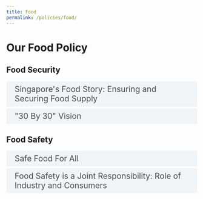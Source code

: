 ```yaml
---
title: Food
permalink: /policies/food/
---
```

<style>

input {
	display: none;
}
label {
	display: block;
	padding: 8px 22px;
	margin: 0 0 5px 0;
	cursor: pointor;
	background: #F0F4F6;
	border-radius: 3px;
	color: #484848;
	transition: ease .5s;
	font-size: 1.5em;
}

label:hover {
	background: #4a96b0;
	color: #FFF;
}

.accordion-content {
	/* background: #E2E5F6; */
	padding: 10px 0px 30px 30px;
	/* border: 1px solid #484848; */
	margin: 0 0 1px 0;
	border-radius: 3px;
}

input + label + .accordion-content {
	display: none;
}

input:checked + label + .accordion-content {
	display: none;
}

input:checked + label + .accordion-content {
	display: block;
}

</style>
<!-- End of accordion -->

<div class="container">

<h1><b>Our Food Policy</b></h1>

<a id="food-security"></a>

<h2>Food Security</h2>
<div>
	<input type="checkbox" id="title3"  /><label for="title3">Singapore's Food Story: Ensuring and Securing Food Supply</label>
	<div class="accordion-content">
		<p>Singapore imports more than 90 percent of our food and we operate in a global environment where we face a multitude of risks such as volatilities of the global food market, impacts of climate change, geopolitical decisions, and disease outbreaks. To mitigate and overcome these challenges, the collective efforts of the government, industry and consumers are required to strengthen our food supply resilience.</p>
		<p>SFA safeguards Singapore’s food supply through a multi-pronged food security strategy, which includes:</p>
		<ul>
			<li><p>Import source diversifications – By diversifying our food sources, we reduce our reliance on any single source for any one food item. This is our core strategy, and we continue to facilitate food imports from new sources, by working closely with industry and governments globally. Should there be a food supply disruption, Singapore is in a good position to work with the industry to tap on alternative food sources, and ensure that our food supply remains stable.</p>
			</li>
			<li><p>Stockpiling - The Government works closely with industry partners to maintain adequate stockpiles of essential food items that can meet our nutritional needs during a severe food supply disruption or emergency.</p>
			</li>
			<li><p>Local production – By growing our capability and capacity to produce food locally, this can serve as a buffer in the event of a food supply disruption.</p>
			</li>
		</ul>
	</div>
	<input type="checkbox" id="title4"  /><label for="title4">"30 By 30" Vision</label>
	<div class="accordion-content">
		<p>Under the "30 by 30" vision, SFA seeks to build up our agri-food industry's capability and capacity to produce 30% of our nutitional needs locally by 2030. While the 30 by 30 vision is aspirational considering that we produce less than 10% of our nutritional needs today, SFA continues to work with the agri-food industry to 'grow more with less', and in a productive, resource-efficient, and climate-resilient way.</p>
		<p>SFA works with the agri-food industry and relevant stakeholders to: </p>
		<ul>
			<li><p>Develop spaces for agri-food production: To expand local food production, SFA tenders out spaces to agri-food companies with promising farming models through a competitive land tender basis.</p>
			</li>
			<li><p>Adopt innovative technologies: SFA provides funding support to the industry to adopt innovative technologies. This includes grants to co-fund farming systems that can better control environmental variables and boost production capabilities.</p>
			</li>
			<li><p>Catalyse R&D innovation: R&D plays a key role to drive innovation and plug existing technological gaps. To support the "30 by 30" vision, research funding has been made available under the Singapore Food Story R&D programme to enable R&D in three areas –sustainable urban food production, future foods, and food safety science & innovation.</p>
			</li>
			<li><p>Develop a local pipeline for the agri-food workforce: As the agri-food industry grows and transforms, new and higher value jobs requiring  multi-disciplinary expertise in science, engineering, and info-communications will be needed. SFA is working with various Institutes of Higher Learning (IHLs) and local farms on programmes such as diploma courses and structured internship programmes to equip students and adult job seekers with skillsets that will lead to meaningful, specialised careers in agriculture and aquaculture.</p>
			</li>
			<li><p>Rally support for local produce: As we ramp up local production, we will need the support of consumers and businesses to sustain a healthy and vibrant agri-food ecosystem, and help our farms remain commercially viable. Local produce is fresher, which means it can last longer. It also incurs lesser carbon miles, as the produce does not need to be transported across long distances before reaching the consumer. To make it easier for consumers to identify local produce, SFA has launched an “SG Fresh Produce” logo which can be found on the packaging of local produce in retail shops and supermarkets. SFA also launched the Farm-To-Table Recognition Programme (FTTRP) in 2023 to recognise food businesses that procure locally farmed produce. Consumers can identify and support food establishements that use locally produced ingredients by looking out for the Farm-To-Table logos. By choosing locally produced food, all of us can play a part in enhancing Singapore’s food security.</p>
			</li>
		</ul>
	</div>
</div>

<h2 id="food-safety">Food Safety</h2>
<div>
	<input type="checkbox" id="title1"  /><label for="title1">Safe Food For All</label>
	<div class="accordion-content">
		<p>As the national agency for food safety, SFA has in place an integrated food safety system from farm-to-fork to ensure that food sold in Singapore is safe for consumption. SFA adopts a science-based risk assessment and management approach to food safety, and sets food safety standards that are aligned  with international standards. SFA has in place regulatory levers along the food supply chain including licensing, inspection, sampling, testing and enforcement.</p>
		<ul>
			<li><p>Overseas sources and imports – Food importers are licensed by SFA, and are required to apply for import permits for each consignment of food imported into Singapore. For high-risk food items like livestock, meat and eggs that can carry diseases that can be transmitted to people, SFA conducts accreditation at source to ensure that the imports meet food safety and animal health requirements.</p>
			</li>
			<li><p>Local farms and food establishments – SFA licenses farms and food establishments in Singapore, including slaughterhouses, food processing/manufacturing establishments, as well as various food retail establishments such as hawker and market stalls, coffeeshops, food courts, food caterers, canteens, supermarkets, mobile food wagons, cafes, and restaurants. Inspections are carried out to ensure that these establishments comply with licensing conditions and regulatory requirements.</p>
			</li>
		</ul>
		<p>In the event of food safety incidents, SFA carries out investigations and activates response measures to manage the risk to public health (e.g. food recalls, movement control directions to suspend operations or stop sale of food).</p>
	</div>
	<input type="checkbox" id="title2"  /><label for="title2">Food Safety is a Joint Responsibility: Role of Industry and Consumers</label>
	<div class="accordion-content">
		<p>With food safety being a joint responsibility, SFA works with the industry and consumers to build their capabilities and educate them on their roles in ensuring food safety. For instance, food handlers in restaurants, hawker stalls and coffee shops must attend and pass the Food Safety Course Level 1 before they are allowed to work.</p>
		<p>For consumers, SFA has made available food safety information and tips online to equip consumers with knowledge of food safety risks and good food safety practices. Examples include:</p>
		<ul>
			<li><p><a href="https://www.sfa.gov.sg/food-information/risk-at-a-glance">Risk at a glance</a></p>
			</li>
			<li><p><a href="https://www.sfa.gov.sg/food-for-thought">Food for Thought content hub</a></p>
			</li>
			<li><p>Food safety tips:<a href="https://www.sfa.gov.sg/food-safety-tips">Food Safety Tips</a></p>
			</li>
			<li><p>Track records (hygiene grading, number of demerit points and suspension history) of the food establishment:<a href="https://www.sfa.gov.sg/food-retail/licensing-permits"> Food Retail Licence</a></p>
			</li>
		</ul>
		<p>Consumers who come across any errant food operator can play your part by reporting these operators to SFA via the <a href="https://www.sfa.gov.sg/feedback">online feedback form.</a></p>
	</div>
</div>
